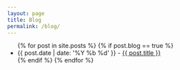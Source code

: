 ```yaml
---
layout: page
title: Blog
permalink: /blog/
---
```

<section class="sec-blogposts">
  <div class="container">
    <div class="row">
			<ul>
        {% for post in site.posts %}
        	{% if post.blog == true %}
          <li>
            <span class="date">{{ post.date | date: '%Y %b %d' }}</span> - <a class="post-link" href="{{ post.url | prepend: site.baseurl }}">{{ post.title }}</a>
          </li>
          {% endif %}
        {% endfor %}
      </ul>
    </div>
  </div>
</section>
